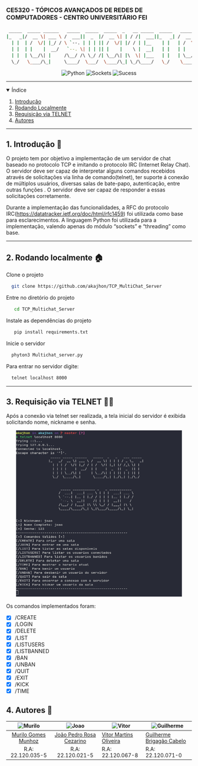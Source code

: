 ### CE5320 - TÓPICOS AVANÇADOS DE REDES DE COMPUTADORES - CENTRO UNIVERSITÁRIO FEI
```bash
 _____  _____ ______   _____  _____  _____  _   __ _____  _____   _____  _   _   ___  _____ 
|_   _|/  __ \| ___ \ /  ___||  _  |/  __ \| | / /|  ___||_   _| /  __ \| | | | / _ \|_   _|
  | |  | /  \/| |_/ / \ `--. | | | || /  \/| |/ / | |__    | |   | /  \/| |_| |/ /_\ \ | |  
  | |  | |    |  __/   `--. \| | | || |    |    \ |  __|   | |   | |    |  _  ||  _  | | |  
  | |  | \__/\| |     /\__/ /\ \_/ /| \__/\| |\  \| |___   | |   | \__/\| | | || | | | | |  
  \_/   \____/\_|     \____/  \___/  \____/\_| \_/\____/   \_/    \____/\_| |_/\_| |_/ \_/                      
```
<p align="center">
  <img alt="Python" src= "https://img.shields.io/badge/Python-3776AB?style=for-the-badge&logo=python&logoColor=white"/>
  <img alt="Sockets" src= "https://img.shields.io/badge/-SOCKETS-blue"/>
  <img alt="Sucess" src= "https://img.shields.io/badge/-SUCCESS-green"/>
</p>

***

<!-- TABLE OF CONTENTS -->
<details open="open">
  <summary>Índice</summary>
  <ol>
    <li>
      <a href="https://github.com/akajhon/HTTP_Sockets_Server/edit/main/README.md#1-introdu%C3%A7%C3%A3o-">Introdução</a>
    </li>
    <li>
      <a href="https://github.com/akajhon/HTTP_Sockets_Server/edit/main/README.md#2-rodando-localmente-">Rodando Localmente</a>
    </li>
    <li>
      <a href="https://github.com/akajhon/HTTP_Sockets_Server/edit/main/README.md#2-requisi%C3%A7%C3%A3o-via-linha-de-comando-">Requisição via TELNET</a>
    </li>
    <li>
      <a href="https://github.com/akajhon/HTTP_Sockets_Server/edit/main/README.md#6-autores-">Autores</a>
    </li>
  </ol>
</details>

***

## 1. Introdução 📘

O projeto tem por objetivo a implementação de um servidor de chat baseado no protocolo TCP e imitando o protocolo IRC (Internet Relay Chat). O servidor deve ser  capaz de interpretar alguns comandos recebidos através de solicitações via linha de comando(telnet), ter suporte á conexão de múltiplos usuários, diversas salas de bate-papo, autenticação, entre outras funções . O servidor deve ser capaz de responder a essas solicitações corretamente.

Durante a implementação das funcionalidades, a RFC do protocolo IRC(https://datatracker.ietf.org/doc/html/rfc1459) foi utilizada como base para esclarecimentos. A linguagem Python foi utilizada para a implementação, valendo apenas do módulo “sockets” e “threading” como base.

***

## 2. Rodando localmente 🏠

Clone o projeto

```bash
  git clone https://github.com/akajhon/TCP_MultiChat_Server
```

Entre no diretório do projeto

```bash
   cd TCP_Multichat_Server
```
Instale as dependências do projeto

```bash
   pip install requirements.txt
```

Inicie o servidor

```bash
  phyton3 Multichat_server.py
```

Para entrar no servidor digite: 

```bash
  telnet localhost 8000
```

***

## 3. Requisição via TELNET 👨‍💻

Após a conexão via telnet ser realizada, a tela inicial do servidor é exibida solicitando nome, nickname e senha. 

<p align="center">
  <img src="https://github.com/akajhon/TCP_MultiChat_Server/blob/main/images/img01.png" alt="Telnet" width="450" height="450"/>
</p>

Os comandos implementados foram: 
- [x] /CREATE
- [x] /LOGIN
- [x] /DELETE
- [x] /LIST
- [x] /LISTUSERS
- [x] /LISTBANNED
- [x] /BAN
- [x] /UNBAN
- [x] /QUIT
- [x] /EXIT
- [x] /KICK
- [x] /TIME

## 4. Autores 🤖

| <img src="https://avatars.githubusercontent.com/u/62662399?v=4" alt="Murilo" width="150"/> | <img src="https://avatars.githubusercontent.com/u/69048604?v=4" alt="Joao" width="150"/> | <img src="https://avatars.githubusercontent.com/u/65295232?v=4" alt="Vitor" width="150"/> | <img src="https://avatars.githubusercontent.com/u/4358822?v=4" alt="Guilherme" width="150"/> |
|:-------------------------------------------------------------------------------------------:|:-------------------------------------------------------------------------------------------:|---------------------------------------------------------------------------------------------|--------------------------------------------------------------------------------------------|
| [Murilo Gomes Munhoz](https://github.com/MuriloGomesMunhoz)                                 | [João Pedro Rosa Cezarino](https://github.com/akajhon)                                      | [Vitor Martins Oliveira](https://github.com/vihmar)                                         | [Guilherme Brigagão Cabelo](https://github.com/rmgg)                                       |
| R.A: 22.120.035-5                                                                           | R.A: 22.120.021-5                                                                           | R.A: 22.120.067-8                                                                           | R.A: 22.120.071-0                                                                          |
